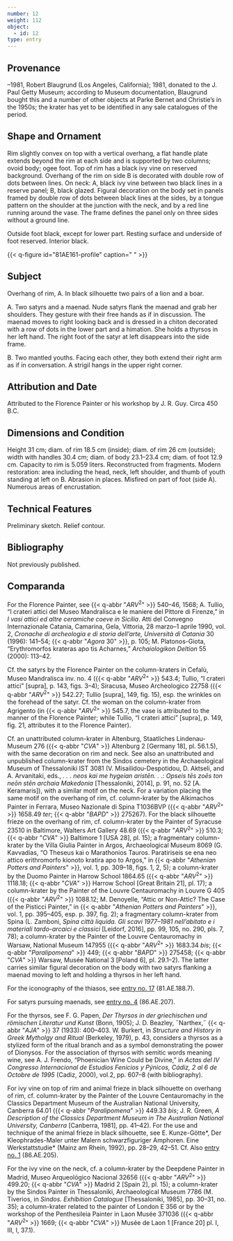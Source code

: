 ```yaml
---
number: 12
weight: 112
object:
  - id: 12
type: entry
---
```


## Provenance

–1981, Robert Blaugrund (Los Angeles, California); 1981, donated to the J. Paul Getty Museum; according to Museum documentation, Blaugrund bought this and a number of other objects at Parke Bernet and Christie’s in the 1950s; the krater has yet to be identified in any sale catalogues of the period.

## Shape and Ornament

Rim slightly convex on top with a vertical overhang, a flat handle plate extends beyond the rim at each side and is supported by two columns; ovoid body; ogee foot. Top of rim has a black ivy vine on reserved background. Overhang of the rim on side B is decorated with double row of dots between lines. On neck: A, black ivy vine between two black lines in a reserve panel; B, black glazed. Figural decoration on the body set in panels framed by double row of dots between black lines at the sides, by a tongue pattern on the shoulder at the junction with the neck, and by a red line running around the vase. The frame defines the panel only on three sides without a ground line.

Outside foot black, except for lower part. Resting surface and underside of foot reserved. Interior black.

{{< q-figure id="81AE161-profile" caption=" " >}}

## Subject

Overhang of rim, A. In black silhouette two pairs of a lion and a boar.

A. Two satyrs and a maenad. Nude satyrs flank the maenad and grab her shoulders. They gesture with their free hands as if in discussion. The maenad moves to right looking back and is dressed in a chiton decorated with a row of dots in the lower part and a himation. She holds a thyrsos in her left hand. The right foot of the satyr at left disappears into the side frame.

B. Two mantled youths. Facing each other, they both extend their right arm as if in conversation. A strigil hangs in the upper right corner.

## Attribution and Date

Attributed to the Florence Painter or his workshop by J. R. Guy. Circa 450 B.C.

## Dimensions and Condition

Height 31 cm; diam. of rim 18.5 cm (inside); diam. of rim 26 cm (outside); width with handles 30.4 cm; diam. of body 23.1–23.4 cm; diam. of foot 12.9 cm. Capacity to rim is 5.059 liters. Reconstructed from fragments. Modern restoration: area including the head, neck, left shoulder, and thumb of youth standing at left on B. Abrasion in places. Misfired on part of foot (side A). Numerous areas of encrustation.

## Technical Features

Preliminary sketch. Relief contour.

## Bibliography

Not previously published.

## Comparanda

For the Florence Painter, see {{< q-abbr "*ARV*<sup>2</sup>" >}} 540–46, 1568; A. Tullio, “I crateri attici del Museo Mandralisca e le maniere del Pittore di Firenze,” in *I vasi attici ed altre ceramiche coeve in Sicilia*. Atti del Convegno Internazionale Catania, Camarina, Gela, Vittoria, 28 marzo–1 aprile 1990, vol. 2, *Cronache di archeologia e di storia dell’arte, Università di Catania* 30 (1996): 141–54; {{< q-abbr "*Agora* 30" >}}, p. 105; M. Platonos-Giota, “Erythromorfos krateras apo tis Acharnes,” *Archaiologikon Deltion* 55 (2000): 113–42.

Cf. the satyrs by the Florence Painter on the column-kraters in Cefalù, Museo Mandralisca inv. no. 4 ({{< q-abbr "*ARV*<sup>2</sup>" >}} 543.4; Tullio, “I crateri attici” [supra], p. 143, figs. 3–4); Siracusa, Museo Archeologico 22758 ({{< q-abbr "*ARV*<sup>2</sup>" >}} 542.27; Tullio [supra], 149, fig. 15), esp. the wrinkles on the forehead of the satyr. Cf. the woman on the column-krater from Agrigento (in {{< q-abbr "*ARV*<sup>2</sup>" >}} 545.7, the vase is attributed to the manner of the Florence Painter; while Tullio, “I crateri attici” [supra], p. 149, fig. 21, attributes it to the Florence Painter).

Cf. an unattributed column-krater in Altenburg, Staatliches Lindenau-Museum 276 ({{< q-abbr "*CVA*" >}} Altenburg 2 [Germany 18], pl. 56.1.5), with the same decoration on rim and neck. See also an unattributed and unpublished column-krater from the Sindos cemetery in the Archaeological Museum of Thessaloniki IST 3081 (V. Misailidou-Despotidou, D. Aktseli, and A. Arvanitaki, eds., *. . . neos kai me hygeian aristēn. . .: Opseis tēs zoēs ton neōn stēn archaia Makedonia* [Thessaloniki, 2014], p. 91, no. 52 [A. Keramaris]), with a similar motif on the neck. For a variation placing the same motif on the overhang of rim, cf. column-krater by the Alkimachos Painter in Ferrara, Museo Nazionale di Spina T1036BVP ({{< q-abbr "*ARV*<sup>2</sup>" >}} 1658.49 *ter*; {{< q-abbr "*BAPD*" >}} 275267). For the black silhouette frieze on the overhang of rim, cf. column-krater by the Painter of Syracuse 23510 in Baltimore, Walters Art Gallery 48.69 ({{< q-abbr "*ARV*<sup>2</sup>" >}} 510.3; {{< q-abbr "*CVA*" >}} Baltimore 1 [USA 28], pl. 15); a fragmentary column-krater by the Villa Giulia Painter in Argos, Archaeological Museum 8069 (G. Kavvadias, “O Theseus kai o Marathonios Tauros. Paratiriseis se ena neo attico erithromorfo kionoto kratira apo to Argos,” in {{< q-abbr "*Athenian Potters and Painters*" >}}, vol. 1, pp. 309–18, figs. 1, 2, 5); a column-krater by the Duomo Painter in Harrow School 1864.65 ({{< q-abbr "*ARV*<sup>2</sup>" >}} 1118.18; {{< q-abbr "*CVA*" >}} Harrow School [Great Britain 21], pl. 17); a column-krater by the Painter of the Louvre Centauromachy in Louvre G 405 ({{< q-abbr "*ARV*<sup>2</sup>" >}} 1088.12; M. Denoyelle, “Attic or Non-Attic? The Case of the Pisticci Painter,” in {{< q-abbr "*Athenian Potters and Painters*" >}}, vol. 1, pp. 395–405, esp. p. 397, fig. 2); a fragmentary column-krater from Spina (L. Zamboni, *Spina città liquida. Gli scavi 1977–1981 nell’abitato e i materiali tardo-arcaici e classici* [Leidorf, 2016], pp. 99, 105, no. 290, pls. 7, 78); a column-krater by the Painter of the Louvre Centauromachy in Warsaw, National Museum 147955 ({{< q-abbr "*ARV*<sup>2</sup>" >}} 1683.34 *bis*; {{< q-abbr "*Paralipomena*" >}} 449; {{< q-abbr "*BAPD*" >}} 275458; {{< q-abbr "*CVA*" >}} Warsaw, Musée National 3 [Poland 6], pl. 29.1–2). The latter carries similar figural decoration on the body with two satyrs flanking a maenad moving to left and holding a thyrsos in her left hand.

For the iconography of the thiasos, see [entry no. 17](/catalogue/17/) (81.AE.188.7).

For satyrs pursuing maenads, see [entry no. 4](/catalogue/4/) (86.AE.207).

For the thyrsos, see F. G. Papen, *Der Thyrsos in der griechischen und römischen Literatur und Kunst* (Bonn, 1905); J. D. Beazley, ˝Narthex,˝ {{< q-abbr "*AJA*" >}} 37 (1933): 400–403. W. Burkert, in *Structure and History in Greek Mytholgy and Ritual* (Berkeley, 1979), p. 43, considers a thyrsos as a stylized form of the ritual branch and as a symbol demonstrating the power of Dionysos. For the association of thyrsos with semitic words meaning wine, see A. J. Frendo, “Phoenician Wine Could be Divine,” in *Actas del IV Congresso Internacional de Estudios Fenicios y Pýnicos, Cádiz, 2 al 6 de Octobre de 1995* (Cadiz, 2000), vol.2, pp. 607–8 (with bibliography).

For ivy vine on top of rim and animal frieze in black silhouette on overhang of rim, cf. column-krater by the Painter of the Louvre Centauromachy in the Classics Department Museum of the Australian National University, Canberra 64.01 ({{< q-abbr "*Paralipomena*" >}} 449.33 *bis*; J. R. Green, *A Description of the Classics Department Museum in The Australian National University, Canberra* [Canberra, 1981], pp. 41–42). For the use and technique of the animal frieze in black silhouette, see E. Kunze-Götte*, Der Kleophrades-Maler unter Malern schwarzfiguriger Amphoren. Eine Werkstattstudie* (Mainz am Rhein, 1992), pp. 28–29, 42–51. Cf. Also [entry no. 1](/catalogue/1/) (86.AE.205).

For the ivy vine on the neck, cf. a column-krater by the Deepdene Painter in Madrid, Museo Arqueológico Nacional 32656 ({{< q-abbr "*ARV*<sup>2</sup>" >}} 499.20; {{< q-abbr "*CVA*" >}} Madrid 2 [Spain 2], pl. 15); a column-krater by the Sindos Painter in Thessaloniki, Archaeological Museum 7786 (M. Tiverios, in *Sindos. Exhibition Catalogue* [Thessaloniki, 1985], pp. 30–31, no. 35); a column-krater related to the painter of London E 356 or by the workshop of the Penthesileia Painter in Laon Musée 371036 ({{< q-abbr "*ARV*<sup>2</sup>" >}} 1669; {{< q-abbr "*CVA*" >}} Musée de Laon 1 [France 20] pl. I, III, I, 37.1).
